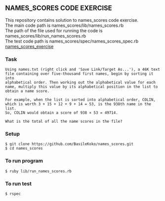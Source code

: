 ## NAMES_SCORES CODE EXERCISE

This repository contains solution to names_scores code exercise.  
The main code path is names_scores/lib/names_scores.rb  
The path of the file used for running the code is names_scores/lib/run_names_scores.rb    
The test code path is names_scores/spec/names_scores_spec.rb  
[names_scores_exercise](https://projecteuler.net/problem=22)

### Task
```
Using names.txt (right click and 'Save Link/Target As...'), a 46K text
file containing over five-thousand first names, begin by sorting it into
alphabetical order. Then working out the alphabetical value for each
name, multiply this value by its alphabetical position in the list to
obtain a name score.

For example, when the list is sorted into alphabetical order, COLIN,
which is worth 3 + 15 + 12 + 9 + 14 = 53, is the 938th name in the list.
So, COLIN would obtain a score of 938 × 53 = 49714.

What is the total of all the name scores in the file?
```

### Setup
```
$ git clone https://github.com/BasileKoko/names_scores.git
$ cd names_scores
```
### To run program
```
$ ruby lib/run_names_scores.rb
```
### To run test

```
$ rspec
```
